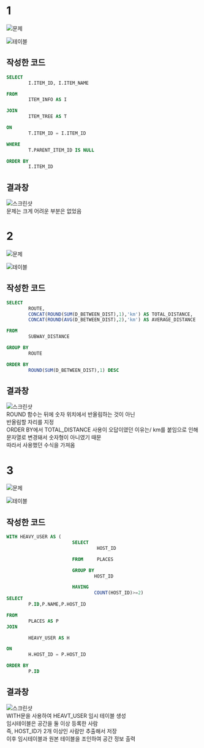 # 1

![문제](/SQL/img/20241008_125103.png)

![테이블](/SQL/img/20241008_125131.png)

## 작성한 코드
```sql
SELECT 
        I.ITEM_ID, I.ITEM_NAME

FROM 
        ITEM_INFO AS I

JOIN 
        ITEM_TREE AS T 

ON
        T.ITEM_ID = I.ITEM_ID

WHERE 
        T.PARENT_ITEM_ID IS NULL

ORDER BY
        I.ITEM_ID
```

## 결과창
![스크린샷](/SQL/img/20241008_125504.png)\
문제는 크게 어려운 부분은 없었음




# 2

![문제](/SQL/img/20241008_131641.png)

![테이블](/SQL/img/20241008_131726.png)

## 작성한 코드
```sql
SELECT 
        ROUTE,
        CONCAT(ROUND(SUM(D_BETWEEN_DIST),1),'km') AS TOTAL_DISTANCE,
        CONCAT(ROUND(AVG(D_BETWEEN_DIST),2),'km') AS AVERAGE_DISTANCE

FROM 
        SUBWAY_DISTANCE

GROUP BY 
        ROUTE

ORDER BY 
        ROUND(SUM(D_BETWEEN_DIST),1) DESC
```

## 결과창
![스크린샷](/SQL/img/20241008_132010.png)\
ROUND 함수는 뒤에 숫자 위치에서 반올림하는 것이 아닌\
반올림할 자리를 지정\
ORDER BY에서 TOTAL_DISTANCE 사용이 오답이였던 이유는/
km를 붙임으로 인해 문자열로 변경돼서 숫자형이 아니였기 때문\
따라서 사용했던 수식을 가져옴


# 3

![문제](/SQL/img/20241008_132832.png)

![테이블](/SQL/img/20241008_132848.png)

## 작성한 코드
```sql
WITH HEAVY_USER AS (
                        SELECT
                                 HOST_ID 

                        FROM     PLACES

                        GROUP BY 
                                HOST_ID

                        HAVING 
                                COUNT(HOST_ID)>=2)
SELECT 
        P.ID,P.NAME,P.HOST_ID 

FROM    
        PLACES AS P
JOIN 

        HEAVY_USER AS H

ON
        H.HOST_ID = P.HOST_ID

ORDER BY 
        P.ID
```

## 결과창
![스크린샷](/SQL/img/20241008_133228.png)\
WITH문을 사용하여 HEAVT_USER 임시 테이블 생성\
임시테이블은 공간을 둘 이상 등록한 사람\
즉, HOST_ID가 2개 이상인 사람만 추출해서 저장\
이후 임시테이블과 원본 테이블을 조인하여 공간 정보 출력


